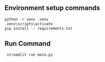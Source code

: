 ## Environment setup commands 
```bash
python -m venv .venv
.venv\scripts\activate
pip install -r requirements.txt
```
## Run Command
```bash
 streamlit run main.py
```